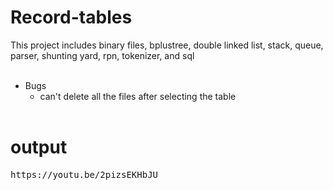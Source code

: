 # Record-tables
This project includes binary files, bplustree, double linked list, stack, queue, parser, shunting yard, rpn, tokenizer, and sql
<br><br>

- Bugs
  - can't delete all the files after selecting the table
<br><br>

# **output**
<pre>
https://youtu.be/2pizsEKHbJU
</pre>
<br/><br/>
